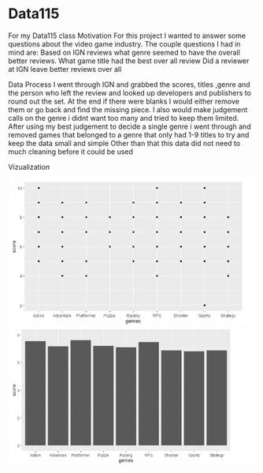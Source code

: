 # Data115
For my Data115 class
Motivation
For this project I wanted to answer some questions about the video game industry. The couple questions I had in mind are:
Based on IGN reviews what genre seemed to have the overall better reviews.
What game title had the best over all review
Did a reviewer at IGN leave better reviews over all

Data Process
I went through IGN and grabbed the scores, titles ,genre and the person who left the review and looked up developers and publishers to round out the set. At the end if there were
blanks I would either remove them or go back and find the missing piece. I also would make judgement calls on the genre i didnt want too many and tried to keep them limited.
After using my best judgement to decide a single genre i went through and removed games that belonged to a genre that only had 1-9 titles to try and keep the data small and simple
Other than that this data did not need to much cleaning before it could be used

Vizualization


![](Images/PDS.PNG)
![](Images/PDS_2.PNG)
